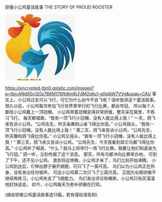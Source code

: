 骄傲小公鸡童话故事
THE STORY OF PROUD ROOSTER

![小公鸡](https://github.com/ywangnccu/ywang/blob/main/images/ROOSTER.jpg)

https://encrypted-tbn0.gstatic.com/images?q=tbn:ANd9GcQOz7B6M176fb8m8LFdM2jdlu1-g0pIbW7VVg&usqp=CAU
事实上，小公鸡过去可以飞行，可它为什么如今不会飞呢？请听我讲这个童话故事。
很久以前，小公鸡每次参加飞行世界里举行的飞行比赛，都会夺冠，
所以每个人都给小公鸡戴上一顶冠帽，
小公鸡带着冠帽变得非常骄傲，整天呆在窝里，不练习飞行，
每天都唱歌，“我有一顶飞行小冠帽，没有人能比得上我！”
一天，鸽飞来告诉小公鸡，“公鸡先生，昨天枭鹰和山雀飞得比你高。” 
小公鸡摇头，“我有一顶飞行小冠帽，没有人能比得上我！”
第二天，鸽飞来告诉小公鸡，“公鸡先生，昨天雕和鸽飞得比你高。”
小公鸡又摇头，“我有一顶飞行小冠帽，没有人能比得上我！”
第三天，鸽飞来又告诉小公鸡，“公鸡先生，今天我看到其它鸟都飞得比你高。” 
小公鸡听了喊道，“什么？我马上将举行一场飞行比赛，我要让他们知道谁为飞行冠。”
鸽一听，立刻传报了这个消息。
那天，所有鸟都冲向比赛举办地，
可到了下午，还不见小公鸡，
直到将近傍晚，小公鸡才来了，鸟们立刻开始沸腾。
小公鸡到达后，它伸出脖子展开翅膀，可只飞了一英尺高。
鸟们以为小公鸡正在热身，没有发出任何嘘声。
可这小公鸡第二次只飞了三英尺高，
正因为长期骄傲不继续再练习，小公鸡失去了飞翔能力。
鸟们发出评论和嘲笑，小公鸡只有灰溜溜地赶快逃走。
如今，小公鸡每天为弥补骄傲在打鸣。

(摘自骄傲公鸡童话故事选13篇，若有侵权请告知)
